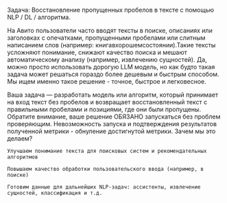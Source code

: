 Задача: Восстановление пропущенных пробелов в тексте с помощью NLP / DL / алгоритма.

На Авито пользователи часто вводят тексты в поиске, описаниях или заголовках с опечатками, пропущенными пробелами или слитным написанием слов (например: книгавхорошемсостоянии).Такие тексты усложняют понимание, снижают качество поиска и мешают автоматическому анализу (например, извлечению сущностей). Да, можно просто использовать дорогую LLM модель, но как будто такая задача может решаться гораздо более дешевым и быстрым способом. Мы ищем именно такое решение - точное, быстрое и легковесное.

Ваша задача — разработать модель или алгоритм, который принимает на вход текст без пробелов и возвращает восстановленный текст с правильными пробелами и позициями, где они были пропущены. Обратите внимание, ваше решение ОБЯЗАНО запускаться без проблем проверяющим. Невозможность запуска и подтверждения результатов полученной метрики - обнуление достигнутой метрики.
Зачем мы это делаем?

    Улучшаем понимание текста для поисковых систем и рекомендательных алгоритмов

    Повышаем качество обработки пользовательского ввода (например, в поиске)

    Готовим данные для дальнейших NLP-задач: ассистенты, извлечение сущностей, классификация и т.д.


